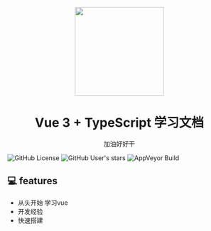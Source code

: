 <p align="center">
<img src="https://my-bucket-wyj.oss-cn-shanghai.aliyuncs.com/images/%E5%8B%8B%E7%AB%A0.jpg" style=width:200px;" />
</p>

<h1 align="center">Vue 3 + TypeScript 学习文档</h1>
<p align="center">
加油好好干
</p>

<p>

![GitHub License](https://img.shields.io/github/license/xiaojian0114/Vue3-ts-docs)
![GitHub User's stars](https://img.shields.io/github/stars/:user)
![AppVeyor Build](https://img.shields.io/appveyor/build/:user/:repo)

</p>

## 💻 features

- 从头开始 学习vue
- 开发经验
- 快速搭建
